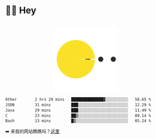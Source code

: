 
# 👋🏻 Hey
<div align="center">
	<br>
	<img src="https://raw.githubusercontent.com/Aniket965/Aniket965/master/pacman.svg?sanitize=true" width="200" height="200">
	<br>
</div>

<!--START_SECTION:waka-->

```txt
Other        2 hrs 29 mins   ██████████████▓░░░░░░░░░░   58.65 %
JSON         31 mins         ███░░░░░░░░░░░░░░░░░░░░░░   12.29 %
Java         29 mins         ███░░░░░░░░░░░░░░░░░░░░░░   11.49 %
C            23 mins         ██▒░░░░░░░░░░░░░░░░░░░░░░   09.14 %
Bash         13 mins         █▒░░░░░░░░░░░░░░░░░░░░░░░   05.24 %
```

<!--END_SECTION:waka-->

 ➡️  来我的网站瞧瞧吗？[这里](https://www.shaolongfei.com)
